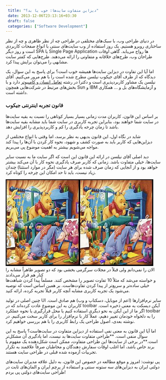 ```yaml
---
 title: "دیزاین متفاوت سایت‌ها: خوب یا بد؟" 
 date: 2013-12-06T23:13:16+03:30
 draft: false 
 categories: ["Software Development"]
---
```




در دنیای طراحی وب، با سبک‌های مختلفی در طراحی چه از نظر ظاهری و چه از نظر ساختاری روبرو هستیم. یک روز استفاده از وب سایت‌های سنتی با انواع صفحات کاربردی است و روز دیگر SPA یا Single Page Application ها رواج می‌یابد. گاهی اوقات طراحان وب، طرح‌های خلاقانه‌ و متفاوتی را ارائه می‌دهند. طرح‌هایی که کمتر سایت مشابهی را می‌توان برایش پیدا کرد.



اما آیا این تفاوت در دیزاین سایت‌ها همیشه خوب است؟ برای پاسخ به این سوال، یک دیدگاه که از طرف آقای جیکوب نیلسن مطرح شده است را با هم مرور می‌کنیم. آقای نیلسن یک مشاور کاربردپذیری است و دکترا در رشته [تعامل انسان و کامپیوتر](http://en.wikipedia.org/wiki/Human%E2%80%93computer_interaction) دارد و با بخش‌های مرتبط در شرکت‌هایی همچون Sun و IBM و آزمایشگاه‌های بل و ... همکاری داشته است.



### قانون تجربه اینترنتی جیکوب



بر اساس این قانون، کاربران مدت زمانی بسیار بسیار کوتاهی را نسبت به بقیه سایت‌ها در سایت شما خواهند بود، بنابراین تجربه کاربری در سایت شما باید مشابه بقیه سایت‌ها باشد تا زمان چرخه یادگیری را کم و کاربردپذیری را افزایش دهد.



شاید در نگاه اول، این قانون بدیهی به نظر برسد، اما وقتی با انواع مختلفی از دیزاین‌هایی که کاربر باید به صورت کشف و شهود، نحوه کار کردن با آن‌ها را پیدا کند مواجه می‌شویم بیشتر به اهمیت موضوع پی می‌بریم.



دید اصلی آقای نیلسن در ارائه این قانون این است که اگر سایت ما به نسبت سایر سایت‌ها، خیلی متفاوت باشد. زمانی که کاربر صرف یادگیری نحوه کار با آن می‌کند بیشتر خواهد بود و از آنجایی که زمان صرف شده برای هر سایت (مگر در موارد استثنا) چندان زیاد نیست، باید تا حد امکان این چرخه را کوتاه کرد.



![](/oldimg/SpotTheDifferences.jpg)  
الان را نمی‌دانم ولی قبلاً در مجلات سرگرمی بخشی بود که دو تصویر ظاهراً مشابه را کنار هم قرار می‌دادند  
و خواسته می‌شد که مثلاً 10 تفاوت تصویر را مشخص کنند. مسلماً پیدا کردن شباهت‌ها خیلی ساده‌تر و سریع‌تر از پیدا کردن تفاوت‌هاست.  بر همین اساس است که توصیه می‌شود یک تجربه کاربری مشابه آنچه کاربر قبلاً تجربه کرده، ارائه کنید.



چنین اصلی در تولید UI سایر نرم‌افزارها (اعم از موبایل، دسکتاپ و وب) هم صادق است. کاربران به این موضوع عادت کرده‌اند که در toolbar آیکن دیسکت به معنی ذخیره است. اگر ما از این آیکن به نحو دیگری استفاده کنیم یا محل قرارگیری یا نحوه عملکرد toolbar را به دلخواه خودمان تغییر دهیم، عملاً کار با نرم‌افزار را برای کاربر سخت می‌کنیم. در نوشته بعدی، اصول طراحی یک رابط کاربری را با هم بررسی خواهیم کرد.



اما آیا این قانون به معنی نفی استفاده از دیزاین متفاوت در سایت‌هاست؟ پاسخ به این سوال منفی است. **طراحی متفاوت سایت‌ها بد نیست، اما یادگیری آن مشکل‌تر است.**در برخی از سایت‌ها این طراحی متفاوت، ممکن است شکل‌دهنده یک مفهوم یا برند خاص باشد، اما اغلب اوقات سفارش دهندگان و مخاطبان صرفاً علاقمند به تکرار تجربیات آزموده شده قبلی در طراحی سایت هستند.



پی نوشت: امروز و موقع مطالعه در خصوص این قانون، به دلیل علاقه مدیران سایت‌های دولتی ایران به دیزاین‌های سه ستونه سنتی و استفاده از پرچم ایران و الما‌ن‌های ثابت در طراحی سایت‌های دولتی پی بردم!

